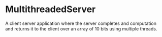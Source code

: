 # MultithreadedServer
A client server application where the server completes and computation and returns it to the client over an array of 10 bits using multiple threads.
